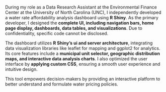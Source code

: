During my role as a Data Research Assistant at the Environmental Finance Center at the University of North Carolina (UNC), I independently developed a water rate affordability analysis dashboard using **R Shiny**. As the primary developer, I designed the **complete UI, including navigation bars, home page display, dashboards, data tables, and visualizations**. Due to confidentiality, specific code cannot be disclosed.

The dashboard utilizes **R Shiny’s ui and server architecture**, integrating data visualization libraries like leaflet for mapping and ggplot2 for analytics. Its core features include a **municipal unit selector, geographic distribution maps, and interactive data analysis charts**. I also optimized the user interface by **applying custom CSS**, ensuring a smooth user experience and intuitive design.

This tool empowers decision-makers by providing an interactive platform to better understand and formulate water pricing policies.
